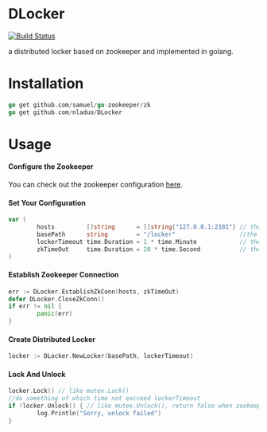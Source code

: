 # DLocker
[![Build Status](https://travis-ci.org/nladuo/DLocker.svg)](https://travis-ci.org/nladuo/DLocker)

a distributed locker based on zookeeper and implemented in golang.

# Installation
```go
go get github.com/samuel/go-zookeeper/zk
go get github.com/nladuo/DLocker
```

# Usage
#### Configure the Zookeeper
You can check out the zookeeper configuration <a href="http://zookeeper.apache.org/doc/r3.4.6/zookeeperStarted.html">here</a>.
#### Set Your Configuration
``` go
var (
        hosts         []string      = []string{"127.0.0.1:2181"} // the zookeeper hosts
        basePath      string        = "/locker"                  //the application znode path
        lockerTimeout time.Duration = 1 * time.Minute            // the maximum time for a locker waiting
        zkTimeOut     time.Duration = 20 * time.Second           // the zk connection timeout
)
```
#### Establish Zookeeper Connection
``` go
err := DLocker.EstablishZkConn(hosts, zkTimeOut)
defer DLocker.CloseZkConn()
if err != nil {
        panic(err)
}
```
#### Create Distributed Locker
``` go
locker := DLocker.NewLocker(basePath, lockerTimeout)
```
#### Lock And Unlock
``` go
locker.Lock() // like mutex.Lock()
//do something of which time not excceed lockerTimeout
if !locker.Unlock() { // like mutex.Unlock(), return false when zookeeper connection error or locker timeout
        log.Println("Sorry, unlock failed")
}
```
